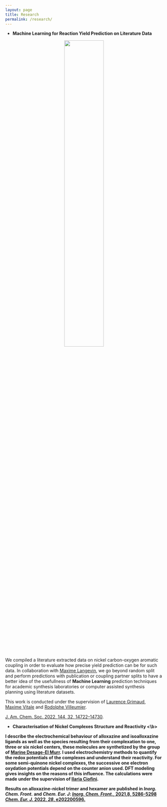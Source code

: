 ```yaml
---
layout: page
title: Research
permalink: /research/
---
```


* <b> Machine Learning for Reaction Yield Prediction on Literature Data </b>

<p align="center">
<img src="../../../../assets/images/ml_figure.png" width="50%">
</p>

We compiled a literature extracted data on nickel carbon-oxygen aromatic coupling in order to evaluate how precise yield prediction can be for such data. In collaboration with [Maxime Langevin](https://www.linkedin.com/in/maxime-langevin-1aa58912b/?originalSubdomain=fr), we go beyond random split and perform predictions with publication or coupling partner splits to have a better idea of the usefullness of **Machine Learning** prediction techniques for academic synthesis laboratories or computer assisted synthesis planning using literature datasets.

This work is conducted under the supervision of [Laurence Grimaud](https://www.chimie.ens.fr/grimaud/current-team/team-leaders/laurence-grimaud/), [Maxime Vitale](https://www.chimie.ens.fr/grimaud/current-team/team-leaders/maxime-r-vitale/) and [Rodolphe Villeumier](https://www.chimie.ens.fr/recherche/laboratoire-pasteur/chimie-theorique/members-of-the-theoretical-chemistry-group/rodolphe-vuilleumier/).

[J. Am. Chem. Soc. 2022, 144, 32, 14722–14730](https://pubs.acs.org/doi/abs/10.1021/jacs.2c05302).

* <b> Characterisation of Nickel Complexes Structure and Reactivity <\b>

I describe the electrochemical behaviour of alloxazine and isoalloxazine ligands as well as the species resulting from their complexation to one, three or six nickel centers, these molecules are synthetized by the group of [Marine Desage-El Murr](http://marinedesageelmurr.fr/).
I used **electrochemistry** methods to quantify the redox potentials of the complexes and understand their reactivity.
For some semi-quinone nickel complexes, the successive one electron oxydation potentials depend on the counter anion used. DFT modeling gives insights on the reasons of this influence. The calculations were made under the supervision of [Ilaria Ciofini](https://www.chimieparistech.psl.eu/wp-content/uploads/2021/02/ilariaciofini-notice-biographique.pdf).

Results on alloxazine-nickel trimer and hexamer are published in *Inorg. Chem. Front.* and *Chem. Eur. J*:
[*Inorg. Chem. Front.*, **2021**,8, 5286-5298](https://pubs.rsc.org/en/content/articlelanding/2021/qi/d1qi)
[*Chem. Eur. J.* **2022**, *28*, e202200596.](https://chemistry-europe.onlinelibrary.wiley.com/doi/full/10.1002/chem.202200596)



